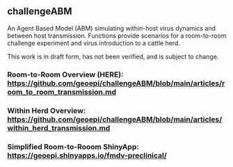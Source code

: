 ## challengeABM
An Agent Based Model (ABM) simulating within-host virus dynamics and between host transmission.  Functions provide scenarios for a room-to-room challenge experiment and virus introduction to a cattle herd.  

This work is in draft form, has not been verified, and is subject to change.  
### Room-to-Room Overview (HERE): https://github.com/geoepi/challengeABM/blob/main/articles/room_to_room_transmission.md   
  
### Within Herd Overview: https://github.com/geoepi/challengeABM/blob/main/articles/within_herd_transmission.md   
  
### Simplified Room-to-Rooom ShinyApp: https://geoepi.shinyapps.io/fmdv-preclinical/  


